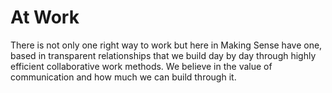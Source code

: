 # At Work

There is not only one right way to work but here in Making Sense have one, based in transparent relationships that we build day by day through highly efficient collaborative work methods. We believe in the value of communication and how much we can build through it.

